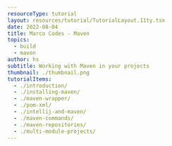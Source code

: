 ```yaml
---
resourceType: tutorial
layout: resources/tutorial/TutorialLayout.11ty.tsx
date: 2022-08-04
title: Marco Codes - Maven
topics:
  - build
  - maven
author: hs
subtitle: Working with Maven in your projects
thumbnail: ./thumbnail.png
tutorialItems:
  - ./introduction/
  - ./installing-maven/
  - ./maven-wrapper/
  - ./pom-xml/
  - ./intellij-and-maven/
  - ./maven-commands/
  - ./maven-repositories/
  - ./multi-module-projects/
---
```


